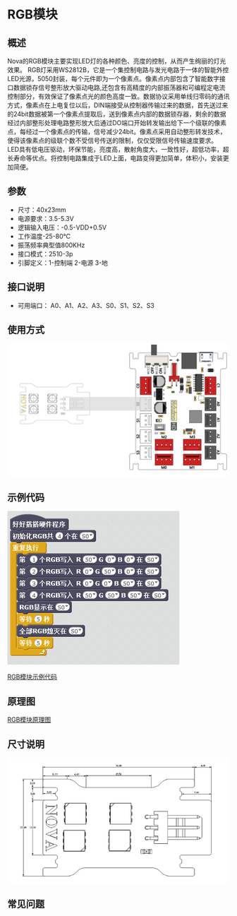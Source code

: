 # RGB模块

## 概述

Nova的RGB模块主要实现LED灯的各种颜色、亮度的控制，从而产生绚丽的灯光效果。 RGB灯采用WS2812B，它是一个集控制电路与发光电路于一体的智能外控LED光源，5050封装，每个元件即为一个像素点。像素点内部包含了智能数字接口数据锁存信号整形放大驱动电路,还包含有高精度的内部振荡器和可编程定电流控制部分，有效保证了像素点光的颜色高度一致。数据协议采用单线归零码的通讯方式，像素点在上电复位以后，DIN端接受从控制器传输过来的数据，首先送过来的24bit数据被第一个像素点提取后，送到像素点内部的数据锁存器，剩余的数据经过内部整形处理电路整形放大后通过DO端口开始转发输出给下一个级联的像素点，每经过一个像素点的传输，信号减少24bit。像素点采用自动整形转发技术，使得该像素点的级联个数不受信号传送的限制，仅仅受限信号传输速度要求。 LED具有低电压驱动，环保节能，亮度高，散射角度大，一致性好，超低功率，超长寿命等优点。将控制电路集成于LED上面，电路变得更加简单，体积小，安装更加简便。

## 参数

* 尺寸：40x23mm
* 电源要求：3.5-5.3V
* 逻辑输入电压：-0.5-VDD+0.5V
* 工作温度-25-80℃
* 振荡频率典型值800KHz
* 接口模式：2510-3p
* 引脚定义：1-控制端 2-电源 3-地

## 接口说明

* 可用端口： A0、A1、A2、A3、S0、S1、S2、S3

## 使用方式

![](../../.gitbook/assets/17.png)

## 示例代码

![](../../.gitbook/assets/18.png)

[RGB模块示例代码](http://www.haohaodada.com/show.php?id=947337)

## 原理图

[RGB模块原理图](https://github.com/Haohaodada-official/docs/blob/master/jiao-xue-chan-pin/pdf/yuan-li-tu/RGB%E7%81%AF%E6%A8%A1%E5%9D%97.pdf)

## 尺寸说明

![](../../.gitbook/assets/80.png)

## 常见问题

